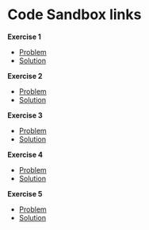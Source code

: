 # Code Sandbox links

**Exercise 1**

- [Problem](https://codesandbox.io/s/github/bitovi/trainings/tree/main/typescript-utility-types/Exercise1/problem)
- [Solution](https://codesandbox.io/s/github/bitovi/trainings/tree/main/typescript-utility-types/Exercise1/solution)

**Exercise 2**

- [Problem](https://codesandbox.io/s/github/bitovi/trainings/tree/main/typescript-utility-types/Exercise2/problem)
- [Solution](https://codesandbox.io/s/github/bitovi/trainings/tree/main/typescript-utility-types/Exercise2/solution)

**Exercise 3**

- [Problem](https://codesandbox.io/s/github/bitovi/trainings/tree/main/typescript-utility-types/Exercise3/problem)
- [Solution](https://codesandbox.io/s/github/bitovi/trainings/tree/main/typescript-utility-types/Exercise3/solution)

**Exercise 4**

- [Problem](https://codesandbox.io/s/github/bitovi/trainings/tree/main/typescript-utility-types/Exercise4/problem)
- [Solution](https://codesandbox.io/s/github/bitovi/trainings/tree/main/typescript-utility-types/Exercise4/solution)

**Exercise 5**

- [Problem](https://codesandbox.io/s/github/bitovi/trainings/tree/main/typescript-utility-types/Exercise5/problem)
- [Solution](https://codesandbox.io/s/github/bitovi/trainings/tree/main/typescript-utility-types/Exercise5/solution)
